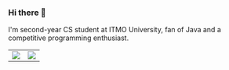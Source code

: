 ### Hi there 👋

I'm second-year CS student at ITMO University, fan of Java and a competitive programming enthusiast.

<!-- Stats section -->
<div class="stats">
  <table cellpadding="0" cellspacing="0">
    <tr>
      <td>
        <img src="https://github-readme-stats.vercel.app/api?username=CovarianceMomentum&show_icons=true&count_private=true&hide=stars&hide_border=true">
      </td>
      <td>
        <img src="https://github-readme-stats.vercel.app/api/top-langs/?username=CovarianceMomentum&langs_count=6&hide=TeX&hide_border=true">
      </td>
    </tr>
  </table>
</div>
